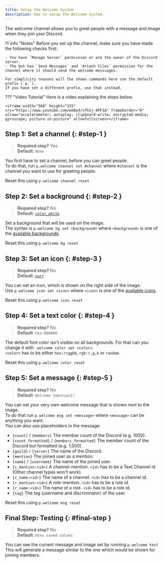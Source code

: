 ```yaml
---
title: Setup the Welcome System
description: How to setup the Welcome System.
---
```


The welcome channel allows you to greet people with a message and image when they join your Discord.

!!! info "Notes"
    Before you set up the channel, make sure you have made the following checks first:
    
    - You have `Manage Server` permission or are the owner of the Discord server.
    - The bot has `Send Messages` and `Attach Files` permission for the channel where it should send the welcome messsages.
    
    For simplicity reasons will the shown commands here use the default prefix (`p.`).  
    If you have set a different prefix, use that instead.

??? "Video Tutorial"
    Here is a video explaining the steps below.
    
    <iframe width="560" height="315" src="https://www.youtube.com/embed/vfhSj-4PF1A" frameborder="0" allow="accelerometer; autoplay; clipboard-write; encrypted-media; gyroscope; picture-in-picture" allowfullscreen></iframe>

## Step 1: Set a channel {: #step-1 }
> **Required step?** Yes  
> **Default**: `None`

You first have to set a channel, before you can greet people.  
To do that, run `p.welcome channel set #channel` where `#channel` is the channel you want to use for greeting people.

Reset this using `p.welcome channel reset`

## Step 2: Set a background {: #step-2 }
> **Required step?** No  
> **Default**: [`color_white`](/bot/welcome-images#color_white)

Set a background that will be used on the image.  
The syntax is `p.welcome bg set <background>` where `<background>` is one of the [available backgrounds](/bot/welcome-images#backgrounds).

Reset this using `p.welcome bg reset`

## Step 3: Set an icon {: #step-3 }
> **Required step?** No  
> **Default**: [`purr`](/bot/welcome-images#purr)

You can set an icon, which is shown on the right side of the image.  
Use `p.welcome icon set <icon>` where `<icon>` is one of the [available icons](/bot/welcome-images#icons).

Reset this using `p.welcome icon reset`

## Step 4: Set a text color {: #step-4 }
> **Required step?** No  
> **Default**: `hex:000000`

The default font color isn't visible on all backgrounds. For that can you change it with `.welcome color set <color>`.  
`<color>` has to be either `hex:rrggbb`, `rgb:r,g,b` or `random`.

Reset this using `p.welcome color reset`

## Step 5: Set a message {: #step-5 }
> **Required step?** No  
> **Default**: `Welcome {mention}!`

You can set your very own welcome message that is shown next to the image.  
To do that run `p.welcome msg set <message>` where `<message>` can be anything you want.  
You can also use placeholders in the message:

- `{count}` / `{members}` The member count of the Discord (e.g. 1000).
- `{count_formatted}` / `{members_formatted}` The member count of the Discord but formatted (e.g. 1,000).
- `{guild}` / `{server}` The name of the Discord.
- `{mention}` The joined user as a mention.
- `{name}` / `{username}` The name of the joined user.
- `{c_mention:<id>}` A channel-mention. `<id>` has to be a Text Channel id (Other channel types won't work).
- `{c_name:<id>}` The name of a channel. `<id>` has to be a channel id.
- `{r_mention:<id>}` A role-mention. `<id>` has to be a role id.
- `{r_name:<id>}` The name of a role. `<id>` has to be a role id.
- `{tag}` The tag (username and discriminator) of the user.

Reset this using `p.welcome msg reset`

## Final Step: Testing {: #final-step }
> **Required step?** No  
> **Default**: `Uses saved values`

You can see the current message and image set by running `p.welcome test`  
This will generate a message similar to the one which would be shown for joining members.
